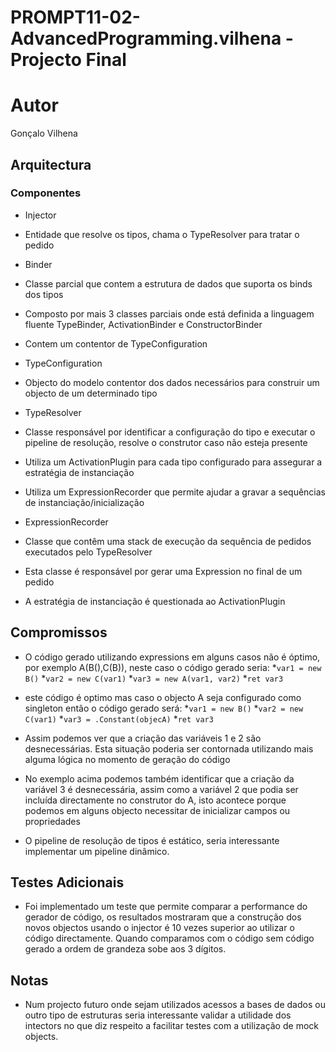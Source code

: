 # PROMPT11-02-AdvancedProgramming.vilhena - Projecto Final #

# Autor #

Gonçalo Vilhena

## Arquitectura ##

### Componentes ###

 * Injector
  * Entidade que resolve os tipos, chama o TypeResolver para tratar o pedido

 * Binder
  * Classe parcial que contem a estrutura de dados que suporta os binds dos tipos
  * Composto por mais 3 classes parciais onde está definida a linguagem fluente TypeBinder, ActivationBinder e ConstructorBinder
  * Contem um contentor de TypeConfiguration

 * TypeConfiguration
  * Objecto do modelo contentor dos dados necessários para construir um objecto de um determinado tipo

 * TypeResolver
  * Classe responsável por identificar a configuração do tipo e executar o pipeline de resolução, resolve o construtor caso não esteja presente
  * Utiliza um ActivationPlugin para cada tipo configurado para assegurar a estratégia de instanciação
  * Utiliza um ExpressionRecorder que permite ajudar a gravar a sequências de instanciação/inicialização

 * ExpressionRecorder
  * Classe que contêm uma stack de execução da sequência de pedidos executados pelo TypeResolver
  * Esta classe é responsável por gerar uma Expression no final de um pedido
  * A estratégia de instanciação é questionada ao ActivationPlugin

## Compromissos ##

 * O código gerado utilizando expressions em alguns casos não é óptimo, por exemplo A(B(),C(B)), neste caso o código gerado seria:
   *`var1 = new B()`
   *`var2 = new C(var1)`
   *`var3 = new A(var1, var2)`
   *`ret var3`
  * este código é optimo mas caso o objecto A seja configurado como singleton então o código gerado será:
   *`var1 = new B()`
   *`var2 = new C(var1)`
   *`var3 = .Constant(objecA)`
   *`ret var3`
  * Assim podemos ver que a criação das variáveis 1 e 2 são desnecessárias. Esta situação poderia ser contornada utilizando mais alguma lógica no momento de geração do código

 * No exemplo acima podemos também identificar que a criação da variável 3 é desnecessária, assim como a variável 2 que podia ser incluída directamente no construtor do A, isto acontece porque podemos em alguns objecto necessitar de inicializar campos ou propriedades 

 * O pipeline de resolução de tipos é estático, seria interessante implementar um pipeline dinâmico.


## Testes Adicionais ##

 * Foi implementado um teste que permite comparar a performance do gerador de código, os resultados mostraram que a construção dos novos objectos usando o injector é 10 vezes superior ao utilizar o código directamente. Quando comparamos com o código sem código gerado a ordem de grandeza sobe aos 3 dígitos.
 
## Notas ##

 * Num projecto futuro onde sejam utilizados acessos a bases de dados ou outro tipo de estruturas seria interessante validar a utilidade dos intectors no que diz respeito a facilitar testes com a utilização de mock objects.
